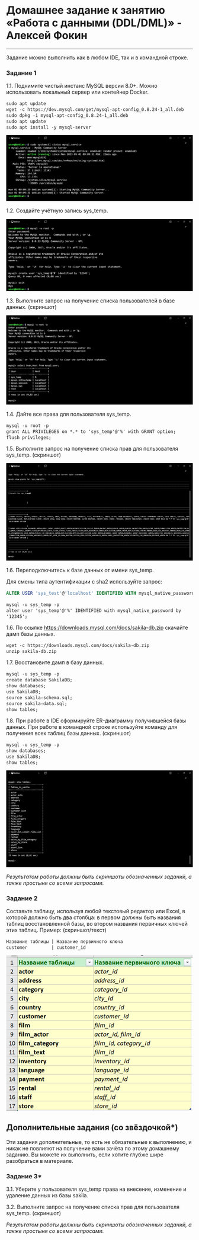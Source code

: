 # Домашнее задание к занятию «Работа с данными (DDL/DML)» - Алексей Фокин
---

Задание можно выполнить как в любом IDE, так и в командной строке.

### Задание 1
1.1. Поднимите чистый инстанс MySQL версии 8.0+. Можно использовать локальный сервер или контейнер Docker.
```
sudo apt update
wget -c https://dev.mysql.com/get/mysql-apt-config_0.8.24-1_all.deb
sudo dpkg -i mysql-apt-config_0.8.24-1_all.deb
sudo apt update
sudo apt install -y mysql-server
```
![ ](12.2/1.png)

1.2. Создайте учётную запись sys_temp. 

![ ](12.2/2.png)

1.3. Выполните запрос на получение списка пользователей в базе данных. (скриншот)

![ ](12.2/3.png)

1.4. Дайте все права для пользователя sys_temp. 
```
mysql -u root -p 
grant ALL PRIVILEGES on *.* to 'sys_temp'@'%' with GRANT option;
flush privileges;
```
1.5. Выполните запрос на получение списка прав для пользователя sys_temp. (скриншот)

![ ](12.2/4.png)

1.6. Переподключитесь к базе данных от имени sys_temp.

Для смены типа аутентификации с sha2 используйте запрос: 
```sql
ALTER USER 'sys_test'@'localhost' IDENTIFIED WITH mysql_native_password BY 'password';
```
```
mysql -u sys_temp -p 
alter user 'sys_temp'@'%' IDENTIFIED with mysql_native_password by '12345';
```

1.6. По ссылке https://downloads.mysql.com/docs/sakila-db.zip скачайте дамп базы данных.
```
wget -c https://downloads.mysql.com/docs/sakila-db.zip
unzip sakila-db.zip
```

1.7. Восстановите дамп в базу данных.
```
mysql -u sys_temp -p
create database SakilaDB;
show databases;
use SakilaDB;
source sakila-schema.sql;
source sakila-data.sql;
show tables;
```


1.8. При работе в IDE сформируйте ER-диаграмму получившейся базы данных. При работе в командной строке используйте команду для получения всех таблиц базы данных. (скриншот)
```
mysql -u sys_temp -p
show databases;
use SakilaDB;
show tables;
```
![ ](12.2/5.png)

*Результатом работы должны быть скриншоты обозначенных заданий, а также простыня со всеми запросами.*


### Задание 2
Составьте таблицу, используя любой текстовый редактор или Excel, в которой должно быть два столбца: в первом должны быть названия таблиц восстановленной базы, во втором названия первичных ключей этих таблиц. Пример: (скриншот/текст)
```
Название таблицы | Название первичного ключа
customer         | customer_id
```
![ ](12.2/6.png)

## Дополнительные задания (со звёздочкой*)
Эти задания дополнительные, то есть не обязательные к выполнению, и никак не повлияют на получение вами зачёта по этому домашнему заданию. Вы можете их выполнить, если хотите глубже шире разобраться в материале.

### Задание 3*
3.1. Уберите у пользователя sys_temp права на внесение, изменение и удаление данных из базы sakila.

3.2. Выполните запрос на получение списка прав для пользователя sys_temp. (скриншот)

*Результатом работы должны быть скриншоты обозначенных заданий, а также простыня со всеми запросами.*
